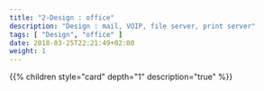 ```yaml
---
title: "2-Design : office"
description: "Design : mail, VOIP, file server, print server"
tags: [ "Design", "office" ]
date: 2018-03-25T22:21:49+02:00
weight: 1
---
```

{{% children style="card" depth="1"  description="true" %}}

